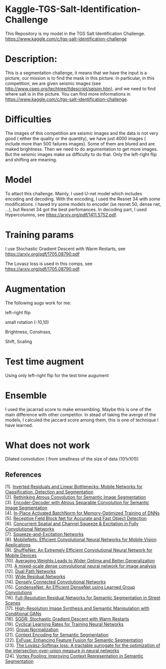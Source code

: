 # Kaggle-TGS-Salt-Identification-Challenge

This Repository is my model in the TGS Salt Identification Challenge. https://www.kaggle.com/c/tgs-salt-identification-challenge

# Description:
This is a segmentation challenge, it means that we have the input is a picture, our mission is to find the mask in this picture. In particular, in this competition, we are given seismic images (see http://www.cpeo.org/techtree/ttdescript/seisim.htm), and we need to find where salt is in the picture. You can find more informations in https://www.kaggle.com/c/tgs-salt-identification-challenge. 

# Difficulties

The images of this competition are seismic images and the data is not very good ( either  the quality or  the quantity), we have just 4000 images ( include more than 500 failures images). Some of them are blured and are maked brightness. Then we need to do argumentation to get more images. But the seismic images make us difficulty to do that. Only the left-right flip and shifting are meaning. 
# Model
To attact this challenge. Mainly, I used U-net model which includes encoding and decoding. With the encoding, I used the Resnet 34 with some modifications. I haved try some models to encoder (se resnet 50, dense net, ...), but Resnet 34 got the best perfomances. In decoding part, I used Hypercolumns, see https://arxiv.org/pdf/1411.5752.pdf. 

# Training params
I use Stochastic Gradient Descent with Warm Restarts, see https://arxiv.org/pdf/1705.08790.pdf 

The Lovasz loss is used in this comps, see https://arxiv.org/pdf/1705.08790.pdf.   
# Augmentation
 The following augs work for me: 
 
 left-right flip 
 
 small rotation (-10,10)
 
 Brightness, Constrass, 
 
 Shift, Scaling
 # Test time augment
 Using only left-right flip for the test time augument
 # Ensemble
 I used the jacarrad score to make emsembling. Maybe this is one of the main difference with other competitor. In stead of taking the averge of the models, I calculed the jaccard score among them, this is one of technique I have learned. 
 # What does not work
 Dilated convolution ( from smallness of the size of data (101x101))
 

## References
[1]. [Inverted Residuals and Linear Bottlenecks: Mobile Networks for Classification, Detection and Segmentation](https://arxiv.org/abs/1801.04381v2)  
[2]. [Rethinking Atrous Convolution for Semantic Image Segmentation](https://arxiv.org/abs/1706.05587v3)  
[3]. [Encoder-Decoder with Atrous Separable Convolution for Semantic Image Segmentation](https://arxiv.org/abs/1802.02611v2)  
[4]. [In-Place Activated BatchNorm for Memory-Optimized Training of DNNs](https://arxiv.org/abs/1712.02616v2)  
[5]. [Receptive Field Block Net for Accurate and Fast Object Detection](https://arxiv.org/abs/1711.07767v2)  
[6]. [Concurrent Spatial and Channel Squeeze & Excitation in Fully Convolutional Networks](https://arxiv.org/abs/1803.02579v1)  
[7]. [Squeeze-and-Excitation Networks](https://arxiv.org/abs/1709.01507v1)  
[8]. [MobileNets: Efficient Convolutional Neural Networks for Mobile Vision Applications](https://arxiv.org/abs/1704.04861v1)  
[9]. [ShuffleNet: An Extremely Efficient Convolutional Neural Network for Mobile Devices](https://arxiv.org/abs/1707.01083v2)  
[10]. [Averaging Weights Leads to Wider Optima and Better Generalization](https://arxiv.org/abs/1803.05407v1)  
[11]. [A mixed-scale dense convolutional neural network for image analysis](https://slidecam-camera.lbl.gov/static/asset/PNAS.pdf)  
[12]. [Dual Path Networks](https://arxiv.org/abs/1707.01629v2)  
[13]. [Wide Residual Networks](https://arxiv.org/abs/1605.07146v4)  
[14]. [Densely Connected Convolutional Networks](https://arxiv.org/abs/1608.06993v5)  
[15]. [CondenseNet: An Efficient DenseNet using Learned Group Convolutions](https://arxiv.org/abs/1711.09224v1)  
[16]. [Full-Resolution Residual Networks for Semantic Segmentation in Street Scenes](https://arxiv.org/abs/1611.08323v2)  
[17]. [High-Resolution Image Synthesis and Semantic Manipulation with Conditional GANs](https://arxiv.org/abs/1711.11585v1)  
[18]. [SGDR: Stochastic Gradient Descent with Warm Restarts](https://arxiv.org/abs/1608.03983v5)  
[19]. [Cyclical Learning Rates for Training Neural Networks](https://arxiv.org/abs/1506.01186v6)  
[20]. [Group Normalization](https://128.84.21.199/abs/1803.08494v1)  
[21]. [Context Encoding for Semantic Segmentation](https://arxiv.org/abs/1803.08904v1)  
[22]. [ExFuse: Enhancing Feature Fusion for Semantic Segmentation](https://arxiv.org/abs/1804.03821v1)  
[23]. [The Lovász-Softmax loss: A tractable surrogate for the optimization of the intersection-over-union measure in neural networks](https://arxiv.org/abs/1705.08790v2)  
[24]. [Vortex Pooling: Improving Context Representation in Semantic Segmentation](https://arxiv.org/abs/1804.06242v1)  
